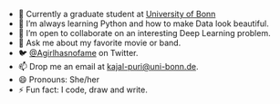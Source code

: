 - 🔭 Currently a graduate student at [University of Bonn](https://www.uni-bonn.de/studying/vor-dem-studium/courses/computer-science-en/computer-science-master-of-science)
- 🌱 I’m always learning Python and how to make Data look beautiful.
- 👯 I’m open to collaborate on an interesting Deep Learning problem.
- 💬 Ask me about my favorite movie or band.
- 🐦 [@Agirlhasnofame](https://twitter.com/Agirlhasnofame) on Twitter.
- 📫 Drop me an email at [kajal-puri@uni-bonn.de](mailto:kajal.puri@uni-bonn.de).
- 😄 Pronouns: She/her
- ⚡ Fun fact: I code, draw and write.
